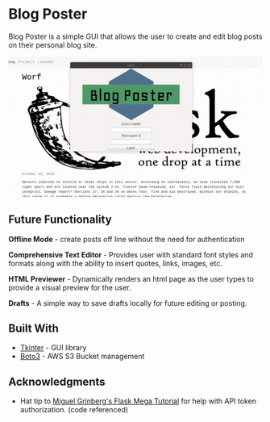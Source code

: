 # Blog Poster

Blog Poster is a simple GUI that allows the user to create and edit blog posts on their personal blog site.

![alt text](https://raw.githubusercontent.com/astepe/blog_poster/master/blogposterdemo.gif)

## Future Functionality

**Offline Mode** - create posts off line without the need for authentication

**Comprehensive Text Editor** - Provides user with standard font styles and formats along with the ability to insert quotes, links, images, etc.

**HTML Previewer** - Dynamically renders an html page as the user types to provide a visual preview for the user.

**Drafts** - A simple way to save drafts locally for future editing or posting.

## Built With

* [Tkinter](https://tkdocs.com/) - GUI library
* [Boto3](https://boto3.amazonaws.com/v1/documentation/api/latest/index.html) - AWS S3 Bucket management

## Acknowledgments

* Hat tip to [Miguel Grinberg's Flask Mega Tutorial](https://blog.miguelgrinberg.com/post/the-flask-mega-tutorial-part-xxiii-application-programming-interfaces-apis) for help with API token authorization. (code referenced)
